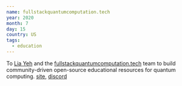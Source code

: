 ```yaml
---
name: fullstackquantumcomputation.tech
year: 2020
month: 7
day: 15
country: US
tags:
  - education
---
```

To [Lia Yeh](https://www.linkedin.com/in/lia-yeh) and the [fullstackquantumcomputation.tech](https://fullstackquantumcomputation.tech/) team to build community-driven open-source educational resources for quantum computing. [site](https://fullstackquantumcomputation.tech/), [discord](https://discord.com/invite/NDm9e9W)
